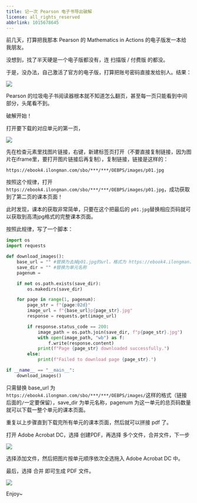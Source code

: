 ```yaml
---
title: 记一次 Pearson 电子书导出破解
license: all_rights_reserved
abbrlink: 1015678645
---
```


前几天，打算把我那本 Pearson 的 Mathematics in Actions 的电子版发一本给我朋友。

没想到，找了半天硬是一个电子版都没有，连 扫描版 / 付费版 的都没。

于是，没办法，自己激活了官方的电子版，打算把账号密码直接发给别人。结果：

![](images/pearson_pic1.png)

Pearson 的垃圾电子书阅读器根本就不知道怎么翻页，甚至每一页只能看到中间部分，头尾看不到。

破解开始！

打开要下载的对应单元的第一页，

![](images/pearson_pic2.png)

先在检查元素里找图片链接，右键，新建标签页打开（不要直接复制链接，因为图片在iframe里，要打开图片链接后再复制），复制链接，链接是这样的：

`https://ebook4.ilongman.com/sbo/***/***/OEBPS/images/p01.jpg`

按照这个规律，打开`https://ebook4.ilongman.com/sbo/***/***/OEBPS/images/p01.jpg`，成功获取到了第二页的课本页面！

此时发现，课本的获取非常简单，只要在这个把最后的 `p01.jpg`替换相应页码就可以获取到高清jpg格式的完整课本页面。

按照此规律，写了一个脚本：

```python
import os
import requests

def download_images():
    base_url = "" #替换为去掉p01.jpg的url，格式为 https://ebook4.ilongman.com/sbo/***/***/OEBPS/images/
    save_dir = "" #替换为单元名称
    pagenum = 

    if not os.path.exists(save_dir):
        os.makedirs(save_dir)

    for page in range(1, pagenum):
        page_str = f"{page:02d}"
        image_url = f"{base_url}p{page_str}.jpg"
        response = requests.get(image_url)

        if response.status_code == 200:
            image_path = os.path.join(save_dir, f"p{page_str}.jpg")
            with open(image_path, "wb") as f:
                f.write(response.content)
            print(f"Page {page_str} downloaded successfully.")
        else:
            print(f"Failed to download page {page_str}.")

if __name__ == "__main__":
    download_images()

```

只需替换 base_url 为 `https://ebook4.ilongman.com/sbo/***/***/OEBPS/images/`这样的格式（链接后面的`/`一定要保留），save_dir 为单元名称，pagenum 为这一单元的总页码数量就可以下载一整个单元的课本页面。

重复以上步骤直到下载完所有单元的课本页面，然后就可以拼接 pdf 了。

打开 Adobe Acrobat DC，选择 创建PDF，再选择 多个文件，合并文件，下一步

![](images/pearson_pic3.png)

选择添加文件，然后把图片按单元顺序依次全选拖入 Adobe Acrobat DC 中。

最后，选择 合并 即可生成 PDF 文件。

![](images/pearson_pic4.png)

Enjoy~

